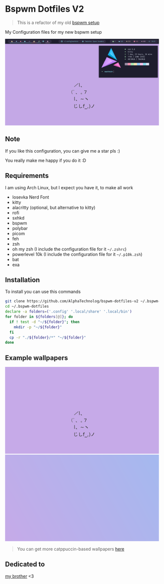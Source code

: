 # Bspwm Dotfiles V2

> This is a refactor of my old [bspwm setup](https://github.com/AlphaTechnolog/bspwm-dotfiles)

My Configuration files for my new bspwm setup

![rice](./.misc/rice.png)

## Note

If you like this configuration, you can give me a star pls :)

You really make me happy if you do it :D

## Requirements

I am using Arch Linux, but I expect you have it, to make all work

- Iosevka Nerd Font
- kitty
- alacritty (optional, but alternative to kitty)
- rofi
- sxhkd
- bspwm
- polybar
- picom
- feh
- zsh
- oh my zsh (I include the configuration file for it `~/.zshrc`)
- powerlevel 10k (I include the configuration file for it `~/.p10k.zsh`)
- bat
- exa

## Installation

To install you can use this commands

```sh
git clone https://github.com/AlphaTechnolog/bspwm-dotfiles-v2 ~/.bspwm-dotfiles
cd ~/.bspwm-dotfiles
declare -a folders=('.config' '.local/share' '.local/bin')
for folder in ${folders[@]}; do
  if ! test -d "~/${folder}"; then
    mkdir -p "~/${folder}"
  fi
  cp -r "./${folder}/*" "~/${folder}"
done
```

## Example wallpapers

![catppuccin-cat](./.sample-wallpapers/catppuccin-cat.png)
![magenta-blue](./.sample-wallpapers/magenta-blue.png)

> You can get more catppuccin-based wallpapers [here](https://github.com/catppuccin/wallpapers)

## Dedicated to

[my brother](https://github.com/Jags1906) <3
